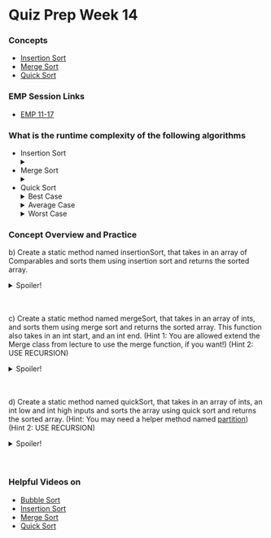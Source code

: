 
# Quiz Prep Week 14 

### Concepts
* [Insertion Sort](https://cs125.cs.illinois.edu/lessons/sorting/#insertion-sort)
* [Merge Sort](https://cs125.cs.illinois.edu/lessons/mergesort/)
* [Quick Sort](https://cs125.cs.illinois.edu/lessons/quicksort/)

### EMP Session Links 
* [EMP 11-17](https://cs199emp.netlify.app/dist/2020-11-19.html)

### What is the runtime complexity of the following algorithms
* Insertion Sort <details> <summary> </summary> O(n^2) </details>
* Merge Sort <details> <summary> </summary> O(n*log n) </details>
* Quick Sort 
  <details> <summary> Best Case </summary> O(n*log n) </details> 
  <details> <summary> Average Case </summary> O(n*log n) </details> 
  <details> <summary> Worst Case </summary> O(n^2) </details>


### Concept Overview and Practice


  b) Create a static method named insertionSort, that takes in an array of Comparables and sorts them using insertion sort and returns the sorted array.
    <details>
   <summary>Spoiler!</summary>

   ```Java
   public class Sorter {
     public static Comparable[] insertionSort(Comparable[] arr) {
      int n = arr.length; 
      for (int i = 1; i < n; ++i) { 
        Comparable key = arr[i]; 
        int j = i - 1; 
        while (j >= 0 && arr[j].compareTo(key) > 0) { 
          arr[j + 1] = arr[j]; 
          j = j - 1; 
        } 
        arr[j + 1] = key; 
      }
      return arr;
    }
 }
   ```
  </details>
  <br></br>
  
  c) Create a static method named mergeSort, that takes in an array of ints, and sorts them using merge sort and returns the sorted array. This function also takes in an int start, and an int end. (Hint 1: You are allowed extend the Merge class from lecture to use the merge function, if you want!) (Hint 2: USE RECURSION)
  <details>
   <summary>Spoiler!</summary>

   ```Java
   public class Sorter extends Merge{

    public static int[] mergeSort(int[] arr, int start, int end) {
      if (end - start < 2) {
          int[] res = {arr[start]};
          return res;
        }
        int mid = (start + end) / 2;
        int[] left = mergeSort(arr, start, mid);
        int[] right = mergeSort(arr, mid, end);
        return merge(left, right);
     }
}
   ```
  </details>
  <br></br>

d) Create a static method named quickSort, that takes in an array of ints, an int low and int high inputs and sorts the array using quick sort and returns the sorted array. (Hint: You may need a helper method named [partition](https://cs125.cs.illinois.edu/lessons/quicksort/#HW/71)) (Hint 2: USE RECURSION)
<details>
   <summary>Spoiler!</summary>

   ```Java
   public class Sorter extends Merge{
  
   private static int partition(int[] values) {
      if (values == null || values.length == 0) {
        return -1;
      }
      int pivot = values[0], p1 = 1;
      for (int i = 1; i < values.length; i++) {
        if (values[i] < pivot) {
          if (i != p1) {  
            int temp = values[p1];
            values[p1] = values[i];
            values[i] = temp;
          } 
          p1++;
        }
      }

      values[0] = values[p1 - 1];
      values[p1 - 1] = pivot;

      return p1 - 1;
   }
 public int[] quickSort(int[] arr, int low, int high) {
      if (high == low) {
        return arr;
      }
      int pivot = partition(arr);
      int[] op = quickSort(arr, low, pivot - 1);
      op = quickSort(arr, pivot + 1, high);
      return op;
    }
}
   ```
  </details>
  <br></br>

  
  
### Helpful Videos on
* [Bubble Sort](https://www.youtube.com/watch?v=xli_FI7CuzA)
* [Insertion Sort](https://www.youtube.com/watch?v=JU767SDMDvA)
* [Merge Sort](https://www.youtube.com/watch?v=4VqmGXwpLqc)
* [Quick Sort](https://www.youtube.com/watch?v=Hoixgm4-P4M)


